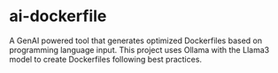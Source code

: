 # ai-dockerfile
A GenAI powered tool that generates optimized Dockerfiles based on programming language input. This project uses Ollama with the Llama3 model to create Dockerfiles following best practices.
